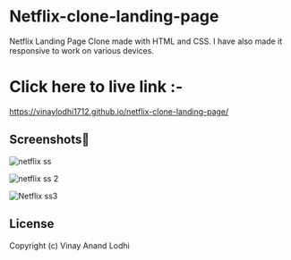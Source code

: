 # Netflix-clone-landing-page

Netflix Landing Page Clone made with HTML and CSS. I have also made it responsive to work on various devices.


# Click here to live link :- 
 https://vinaylodhi1712.github.io/netflix-clone-landing-page/

## Screenshots📸

![netflix ss](https://github.com/VinayLodhi1712/netflix-clone-landing-page/assets/135756009/a7a8ce1d-0601-4a22-945c-1a6366a8a5c8)

![netflix ss 2](https://github.com/VinayLodhi1712/netflix-clone-landing-page/assets/135756009/93ea4876-5ce0-4197-a0dc-5a6d0eb61bf4)

![Netflix ss3](https://github.com/VinayLodhi1712/netflix-clone-landing-page/assets/135756009/0ebd5af1-df4c-49b3-85a3-0138ec867160)


## License

Copyright (c) Vinay Anand Lodhi
